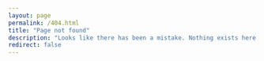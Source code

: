 ```yaml
---
layout: page
permalink: /404.html
title: "Page not found"
description: "Looks like there has been a mistake. Nothing exists here."
redirect: false
---
```


<!-- You will be redirected to the main page within 3 seconds. If not redirected, please go back to the [home page]({{ site.baseurl | prepend: site.url }}). -->

